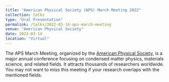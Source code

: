 ```yaml
---
title: "American Physical Society (APS) March Meeting 2022"
collection: talks
type: "Oral Presentation"
permalink: /talks/2022-03-14-aps-march-meeting
venue: "American Physical Society"
date: 2022-03-14
location: "Virtual"
---
```


The APS March Meeting, organized by the [American Physical Society](https://www.aps.org/), is a major annual conference focusing on condensed matter physics, materials science, and related fields. It attracts thousands of researchers worldwide. You may not want to miss this meeting if your research overlaps with the mentioned fields.
